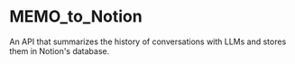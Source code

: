 # MEMO_to_Notion

An API that summarizes the history of conversations with LLMs and stores them in Notion's database.
